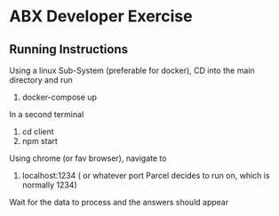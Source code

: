 # ABX Developer Exercise

## Running Instructions

Using a linux Sub-System (preferable for docker), CD into the main directory and run 
1. docker-compose up

In a second terminal
1. cd client
2. npm start

Using chrome (or fav browser), navigate to
1. localhost:1234 ( or whatever port Parcel decides to run on, which is normally 1234)

Wait for the data to process and the answers should appear
